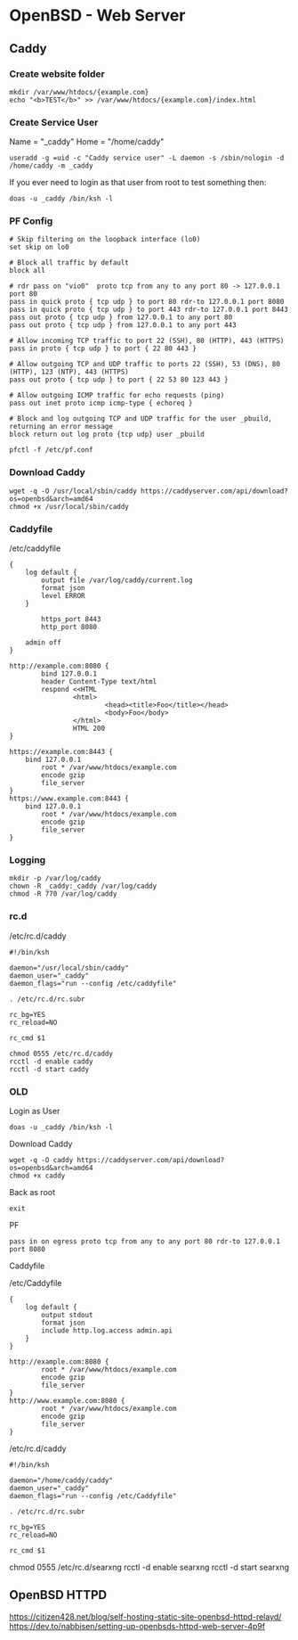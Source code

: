 # OpenBSD - Web Server

## Caddy

### Create website folder

```
mkdir /var/www/htdocs/{example.com}
echo "<b>TEST</b>" >> /var/www/htdocs/{example.com}/index.html
```

### Create Service User

Name = "_caddy" Home = "/home/caddy"
```
useradd -g =uid -c "Caddy service user" -L daemon -s /sbin/nologin -d /home/caddy -m _caddy
```

If you ever need to login as that user from root to test something then:

```
doas -u _caddy /bin/ksh -l
```

### PF Config

```
# Skip filtering on the loopback interface (lo0)
set skip on lo0

# Block all traffic by default
block all

# rdr pass on "vio0"  proto tcp from any to any port 80 -> 127.0.0.1 port 80
pass in quick proto { tcp udp } to port 80 rdr-to 127.0.0.1 port 8080
pass in quick proto { tcp udp } to port 443 rdr-to 127.0.0.1 port 8443
pass out proto { tcp udp } from 127.0.0.1 to any port 80
pass out proto { tcp udp } from 127.0.0.1 to any port 443

# Allow incoming TCP traffic to port 22 (SSH), 80 (HTTP), 443 (HTTPS)
pass in proto { tcp udp } to port { 22 80 443 }

# Allow outgoing TCP and UDP traffic to ports 22 (SSH), 53 (DNS), 80 (HTTP), 123 (NTP), 443 (HTTPS)
pass out proto { tcp udp } to port { 22 53 80 123 443 }

# Allow outgoing ICMP traffic for echo requests (ping)
pass out inet proto icmp icmp-type { echoreq }

# Block and log outgoing TCP and UDP traffic for the user _pbuild, returning an error message
block return out log proto {tcp udp} user _pbuild
```

```
pfctl -f /etc/pf.conf
```

### Download Caddy

```
wget -q -O /usr/local/sbin/caddy https://caddyserver.com/api/download?os=openbsd&arch=amd64
chmod +x /usr/local/sbin/caddy
```

### Caddyfile

/etc/caddyfile

```
{
	log default {
		output file /var/log/caddy/current.log
		format json
		level ERROR
	}

        https_port 8443
        http_port 8080

	admin off
}

http://example.com:8080 {
        bind 127.0.0.1
        header Content-Type text/html
        respond <<HTML
                <html>
                        <head><title>Foo</title></head>
                        <body>Foo</body>
                </html>
                HTML 200
}

https://example.com:8443 {
	bind 127.0.0.1
        root * /var/www/htdocs/example.com
        encode gzip
        file_server
}
https://www.example.com:8443 {
	bind 127.0.0.1
        root * /var/www/htdocs/example.com
        encode gzip
        file_server
}
```

### Logging

```
mkdir -p /var/log/caddy
chown -R _caddy:_caddy /var/log/caddy
chmod -R 770 /var/log/caddy
```

### rc.d

/etc/rc.d/caddy

```
#!/bin/ksh

daemon="/usr/local/sbin/caddy"
daemon_user="_caddy"
daemon_flags="run --config /etc/caddyfile"

. /etc/rc.d/rc.subr

rc_bg=YES
rc_reload=NO

rc_cmd $1
```

```
chmod 0555 /etc/rc.d/caddy
rcctl -d enable caddy
rcctl -d start caddy
```

### OLD
Login as User

```
doas -u _caddy /bin/ksh -l
```

Download Caddy

```
wget -q -O caddy https://caddyserver.com/api/download?os=openbsd&arch=amd64
chmod +x caddy
```

Back as root

```
exit
```

PF

```
pass in on egress proto tcp from any to any port 80 rdr-to 127.0.0.1 port 8080
```

Caddyfile

/etc/Caddyfile

```
{
	log default {
		output stdout
		format json
		include http.log.access admin.api
	}
}

http://example.com:8080 {
        root * /var/www/htdocs/example.com
        encode gzip
        file_server
}
http://www.example.com:8080 {
        root * /var/www/htdocs/example.com
        encode gzip
        file_server
}
```

/etc/rc.d/caddy
```
#!/bin/ksh

daemon="/home/caddy/caddy"
daemon_user="_caddy"
daemon_flags="run --config /etc/Caddyfile"

. /etc/rc.d/rc.subr

rc_bg=YES
rc_reload=NO

rc_cmd $1
```

chmod 0555 /etc/rc.d/searxng
rcctl -d enable searxng
rcctl -d start searxng



## OpenBSD HTTPD
https://citizen428.net/blog/self-hosting-static-site-openbsd-httpd-relayd/
https://dev.to/nabbisen/setting-up-openbsds-httpd-web-server-4p9f
